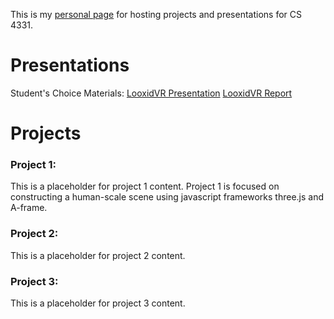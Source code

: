 This is my [personal page](https://defritz.github.io/VirtualRealityProjects/) for hosting projects and presentations for CS 4331.

# Presentations

Student's Choice Materials:
[LooxidVR Presentation](http://slides.com/defritz/looxidvr)
[LooxidVR Report](https://docs.google.com/document/d/15F6ZcYDMS7KjwbVSC__XDGJRfIWCVWCtFGpTO4WQplI/edit?usp=sharing)


# Projects

### Project 1:
  This is a placeholder for project 1 content. Project 1 is focused on constructing a human-scale scene using javascript frameworks three.js and A-frame.

### Project 2:
  This is a placeholder for project 2 content.

### Project 3:
  This is a placeholder for project 3 content.
